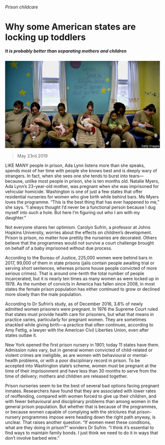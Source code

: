 ###### Prison childcare

# Why some American states are locking up toddlers 

##### It is probably better than separating mothers and children 

![image](images/20190525_usp002.jpg) 

> May 23rd 2019 

LIKE MANY people in prison, Ada Lynn listens more than she speaks, spends most of her time with people she knows best and is deeply wary of strangers. In fact, when she sees one she tends to burst into tears—because, unlike most people in prison, she is ten months old. Natalie Myers, Ada Lynn’s 23-year-old mother, was pregnant when she was imprisoned for vehicular homicide. Washington is one of just a few states that offer residential nurseries for women who give birth while behind bars. Ms Myers loves the programme. “This is the best thing that has ever happened to me,” she says. “I always thought I’d never be a functional person because I dug myself into such a hole. But here I’m figuring out who I am with my daughter.” 

Not everyone shares her optimism. Carolyn Sufrin, a professor at Johns Hopkins University, worries about the effects on children’s development. Prison is prison, no matter how prettily the nurseries are decorated. Others believe that the programmes would not survive a court challenge brought on behalf of a baby imprisoned without due process. 

According to the Bureau of Justice, 225,000 women were behind bars in 2017, 99,000 of them in state prisons (jails contain people awaiting trial or serving short sentences, whereas prisons house people convicted of more serious crimes). That is around one-tenth the total number of people incarcerated, but it is nearly ten times as many women as were locked up in 1978. As the number of convicts in America has fallen since 2008, in most states the female prison population has either continued to grow or declined more slowly than the male population. 

According to Dr Sufrin’s study, as of December 2016, 3.8% of newly admitted women prisoners were pregnant. In 1976 the Supreme Court ruled that states must provide health care for prisoners, but what that means in practice varies, particularly for pregnant women. They are sometimes shackled while giving birth—a practice that often continues, according to Amy Fettig, a lawyer with the American Civil Liberties Union, even after states outlaw it. 

New York opened the first prison nursery in 1901; today 11 states have them. Admission rules vary, but in general women convicted of child-related or violent crimes are ineligible, as are women with behavioural or mental-health problems, or with a poor disciplinary record in prison. To be accepted into Washington state’s scheme, women must be pregnant at the time of their imprisonment and have less than 30 months to serve from the time of delivery; mothers and children are released together. 

Prison nurseries seem to be the best of several bad options facing pregnant inmates. Researchers have found that they are associated with lower rates of reoffending, compared with women forced to give up their children, and with fewer behavioural and disciplinary problems than among women in the general prison population. But whether that is because of the programmes, or because women capable of complying with the strictures that prison-nursery programmes impose were heading down the right path anyway, is unclear. That raises another question. “If women meet these conditions, what are they doing in prison?” wonders Dr Sufrin. “I think it’s essential to find ways to maintain family bonds. I just think we need to do it in ways that don’t involve barbed wire.” 

